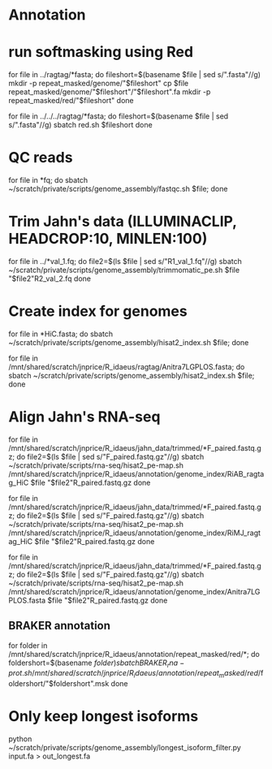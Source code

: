# Annotation
# run softmasking using Red
for file in ../ragtag/*fasta;
    do fileshort=$(basename $file | sed s/".fasta"//g)
    mkdir -p repeat_masked/genome/"$fileshort"
    cp $file repeat_masked/genome/"$fileshort"/"$fileshort".fa
    mkdir -p repeat_masked/red/"$fileshort"
    done

for file in ../../../ragtag/*fasta;
    do fileshort=$(basename $file | sed s/".fasta"//g)
    sbatch red.sh $fileshort
    done


# QC reads
for file in *fq; do sbatch ~/scratch/private/scripts/genome_assembly/fastqc.sh $file; done

# Trim Jahn's data (ILLUMINACLIP, HEADCROP:10, MINLEN:100)
for file in ../*val_1.fq; 
    do file2=$(ls $file | sed s/"R1_val_1.fq"//g)
    sbatch ~/scratch/private/scripts/genome_assembly/trimmomatic_pe.sh $file "$file2"R2_val_2.fq
    done

# Create index for genomes
for file in *HiC.fasta;
    do sbatch ~/scratch/private/scripts/genome_assembly/hisat2_index.sh $file;
    done

for file in /mnt/shared/scratch/jnprice/R_idaeus/ragtag/Anitra7LGPLOS.fasta;
    do sbatch ~/scratch/private/scripts/genome_assembly/hisat2_index.sh $file;
    done

# Align Jahn's RNA-seq
for file in /mnt/shared/scratch/jnprice/R_idaeus/jahn_data/trimmed/*F_paired.fastq.gz; 
    do file2=$(ls $file | sed s/"F_paired.fastq.gz"//g)
    sbatch ~/scratch/private/scripts/rna-seq/hisat2_pe-map.sh /mnt/shared/scratch/jnprice/R_idaeus/annotation/genome_index/RiAB_ragtag_HiC $file "$file2"R_paired.fastq.gz
    done

for file in /mnt/shared/scratch/jnprice/R_idaeus/jahn_data/trimmed/*F_paired.fastq.gz; 
    do file2=$(ls $file | sed s/"F_paired.fastq.gz"//g)
    sbatch ~/scratch/private/scripts/rna-seq/hisat2_pe-map.sh /mnt/shared/scratch/jnprice/R_idaeus/annotation/genome_index/RiMJ_ragtag_HiC $file "$file2"R_paired.fastq.gz
    done

for file in /mnt/shared/scratch/jnprice/R_idaeus/jahn_data/trimmed/*F_paired.fastq.gz; 
    do file2=$(ls $file | sed s/"F_paired.fastq.gz"//g)
    sbatch ~/scratch/private/scripts/rna-seq/hisat2_pe-map.sh /mnt/shared/scratch/jnprice/R_idaeus/annotation/genome_index/Anitra7LGPLOS.fasta $file "$file2"R_paired.fastq.gz
    done

## BRAKER annotation
for folder in /mnt/shared/scratch/jnprice/R_idaeus/annotation/repeat_masked/red/*;
    do foldershort=$(basename $folder)
    sbatch BRAKER_rna-prot.sh /mnt/shared/scratch/jnprice/R_idaeus/annotation/repeat_masked/red/$foldershort/"$foldershort".msk
    done

# Only keep longest isoforms
python ~/scratch/private/scripts/genome_assembly/longest_isoform_filter.py input.fa > out_longest.fa
